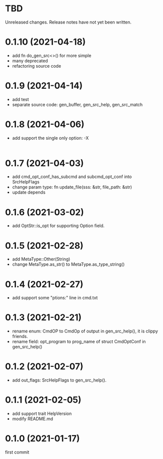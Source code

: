 TBD
===
Unreleased changes. Release notes have not yet been written.

0.1.10 (2021-04-18)
=====

* add fn do_gen_src<>() for more simple
* many deprecated
* refactoring source code

0.1.9 (2021-04-14)
=====

* add test
* separate source code: gen_buffer, gen_src_help, gen_src_match

0.1.8 (2021-04-06)
=====

* add support the single only option: -X <option>

0.1.7 (2021-04-03)
=====

* add cmd_opt_conf_has_subcmd and subcmd_opt_conf into SrcHelpFlags
* change param type: fn update_file(sss: &str, file_path: &str)
* update depends

0.1.6 (2021-03-02)
=====

* add OptStr::is_opt for supporting Option<T> field.

0.1.5 (2021-02-28)
=====

* add MetaType::Other(String)
* change MetaType.as_str() to MetaType.as_type_string()

0.1.4 (2021-02-27)
=====

* add support some "ptions:" line in cmd.txt

0.1.3 (2021-02-21)
=====

* rename enum: CmdOP to CmdOp of output in gen_src_help(), it is clippy friends.
* rename field: opt_program to prog_name of struct CmdOptConf in gen_src_help()

0.1.2 (2021-02-07)
=====

* add out_flags: SrcHelpFlags to gen_src_help().

0.1.1 (2021-02-05)
=====

* add support trait HelpVersion
* modify README.md

0.1.0 (2021-01-17)
=====
first commit
